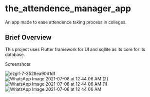 # the_attendence_manager_app

An app made to ease attendence taking process in colleges.

## Brief Overview

This project uses Flutter framework for UI and sqllite as its core for its database.

Screenshots:

![ezgif-7-3528ea90d1df](https://user-images.githubusercontent.com/52758288/124818006-21c46f00-df88-11eb-8383-37c0db40ae25.gif)
![WhatsApp Image 2021-07-08 at 12 44 06 AM (2)](https://user-images.githubusercontent.com/52758288/124818028-29841380-df88-11eb-895f-8080713c5c6e.jpeg)
![WhatsApp Image 2021-07-08 at 12 44 06 AM (1)](https://user-images.githubusercontent.com/52758288/124818042-2be66d80-df88-11eb-909b-fe69249d02af.jpeg)
![WhatsApp Image 2021-07-08 at 12 44 06 AM](https://user-images.githubusercontent.com/52758288/124818051-2db03100-df88-11eb-81a5-2c7ee9f1eb52.jpeg)


